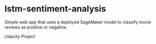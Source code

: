 # lstm-sentiment-analysis
Simple web app that uses a deployed SageMaker model to classify movie reviews as positive or negative.

Udacity Project
